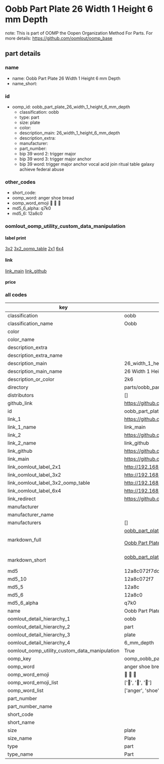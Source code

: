# Oobb Part Plate 26 Width 1 Height 6 mm Depth  

note: This is part of OOMP the Oopen Organization Method For Parts. For more details: https://github.com/oomlout/oomp_base

##  part details
  







### name
* name: Oobb Part Plate 26 Width 1 Height 6 mm Depth
* name_short: 
### id
* oomp_id: oobb_part_plate_26_width_1_height_6_mm_depth
  * classification: oobb
  * type: part
  * size: plate
  * color: 
  * description_main: 26_width_1_height_6_mm_depth
  * description_extra: 
  * manufacturer: 
  * part_number: 
  * bip 39 word 2: trigger major
  * bip 39 word 3: trigger major anchor
  * bip 39 word: trigger major anchor vocal acid join ritual table galaxy achieve federal abuse

### other_codes
* short_code: 
* oomp_word: anger shoe bread
* oomp_word_emoji :anger: :shoe: :bread:
* md5_6_alpha: q7k0
* md5_6: 12a8c0






### oomlout_oomp_utility_custom_data_manipulation
#### label print
[3x2](http://192.168.1.245:1112/?label=oomp%20q7k0)
[3x2_oomp_table](http://192.168.1.108:1112/?label=oomp%20q7k0)
[2x1](http://192.168.1.242:1112/?label=oomp%20q7k0)
[6x4](http://192.168.1.55:1112/?label=oomp%20q7k0)    

#### link

[link_main](https://github.com/oomlout/oomlout_oomp_version_1_messy/tree/main/parts/oobb_part_plate_26_width_1_height_6_mm_depth) [link_github](https://github.com/oomlout/oomlout_oomp_version_1_messy/tree/main/parts/oobb_part_plate_26_width_1_height_6_mm_depth)                             

#### price







### all codes 
| key | value |  
| --- | --- |  
| classification | oobb |  
| classification_name | Oobb |  
| color |  |  
| color_name |  |  
| description_extra |  |  
| description_extra_name |  |  
| description_main | 26_width_1_height_6_mm_depth |  
| description_main_name | 26 Width 1 Height 6 mm Depth |  
| description_or_color | 2k6 |  
| directory | parts/oobb_part_plate_26_width_1_height_6_mm_depth |  
| distributors | [] |  
| github_link | https://github.com/oomlout/oomlout_oomp_part_src/tree/main/parts/oobb_part_plate_26_width_1_height_6_mm_depth |  
| id | oobb_part_plate_26_width_1_height_6_mm_depth |  
| link_1 | https://github.com/oomlout/oomlout_oomp_version_1_messy/tree/main/parts/oobb_part_plate_26_width_1_height_6_mm_depth |  
| link_1_name | link_main |  
| link_2 | https://github.com/oomlout/oomlout_oomp_version_1_messy/tree/main/parts/oobb_part_plate_26_width_1_height_6_mm_depth |  
| link_2_name | link_github |  
| link_github | https://github.com/oomlout/oomlout_oomp_version_1_messy/tree/main/parts/oobb_part_plate_26_width_1_height_6_mm_depth |  
| link_main | https://github.com/oomlout/oomlout_oomp_version_1_messy/tree/main/parts/oobb_part_plate_26_width_1_height_6_mm_depth |  
| link_oomlout_label_2x1 | http://192.168.1.242:1112/?label=oomp%20q7k0 |  
| link_oomlout_label_3x2 | http://192.168.1.245:1112/?label=oomp%20q7k0 |  
| link_oomlout_label_3x2_oomp_table | http://192.168.1.108:1112/?label=oomp%20q7k0 |  
| link_oomlout_label_6x4 | http://192.168.1.55:1112/?label=oomp%20q7k0 |  
| link_redirect | https://github.com/oomlout/oomlout_oomp_version_1_messy/tree/main/parts/oobb_part_plate_26_width_1_height_6_mm_depth |  
| manufacturer |  |  
| manufacturer_name |  |  
| manufacturers | [] |  
| markdown_full | [oobb_part_plate_26_width_1_height_6_mm_depth](none)<br>[](none)<br>[Oobb Part Plate 26 Width 1 Height 6 Mm Depth](none)<br><br> |  
| markdown_short | [oobb_part_plate_26_width_1_height_6_mm_depth](none)<br><br> |  
| md5 | 12a8c072f7dcf751e080ff5410e19f44 |  
| md5_10 | 12a8c072f7 |  
| md5_5 | 12a8c |  
| md5_6 | 12a8c0 |  
| md5_6_alpha | q7k0 |  
| name | Oobb Part Plate 26 Width 1 Height 6 mm Depth |  
| oomlout_detail_hierarchy_1 | oobb |  
| oomlout_detail_hierarchy_2 | part |  
| oomlout_detail_hierarchy_3 | plate |  
| oomlout_detail_hierarchy_4 | 6_mm_depth |  
| oomlout_oomp_utility_custom_data_manipulation | True |  
| oomp_key | oomp_oobb_part_plate_26_width_1_height_6_mm_depth |  
| oomp_word | anger shoe bread |  
| oomp_word_emoji | :anger: :shoe: :bread: |  
| oomp_word_emoji_list | [':anger:', ':shoe:', ':bread:'] |  
| oomp_word_list | ['anger', 'shoe', 'bread'] |  
| part_number |  |  
| part_number_name |  |  
| short_code |  |  
| short_name |  |  
| size | plate |  
| size_name | Plate |  
| type | part |  
| type_name | Part |  
